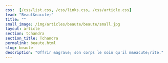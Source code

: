 ```yaml
---
css:  [/css/list.css, /css/links.css, /css/article.css]
lead: "Beaut&eacute;"
title: ""
small_image: /img/articles/beaute/beaute/small.jpg
layout: article
section: tchandra
section_title: Tchandra
permalink: beaute.html
slug: beaute
description: "Offrir &agrave; son corps le soin qu'il m&eacute;rite."
---
```


